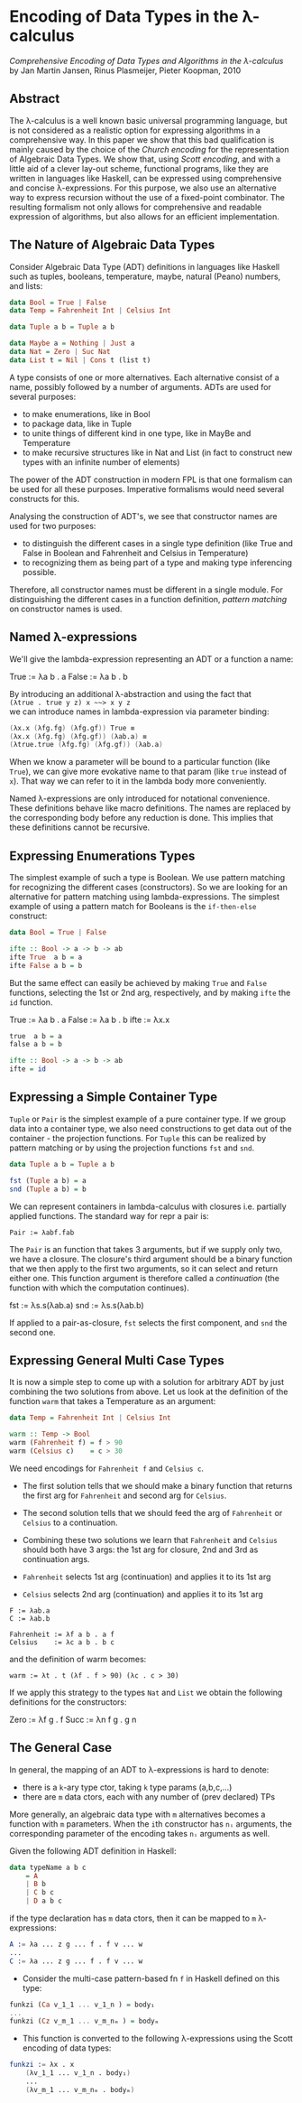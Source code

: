 # Encoding of Data Types in the λ-calculus

*Comprehensive Encoding of Data Types and Algorithms in the λ-calculus*
by Jan Martin Jansen, Rinus Plasmeijer, Pieter Koopman, 2010

## Abstract

The λ-calculus is a well known basic universal programming language, but is not considered as a realistic option for expressing algorithms in a comprehensive way. In this paper we show that this bad qualification is mainly caused by the choice of the *Church encoding* for the representation of Algebraic Data Types. We show that, using *Scott encoding*, and with a little aid of a clever lay-out scheme, functional programs, like they are written in languages like Haskell, can be expressed using comprehensive and concise λ-expressions. For this purpose, we also use an alternative way to express recursion without the use of a fixed-point combinator. The resulting formalism not only allows for comprehensive and readable expression of algorithms, but also allows for an efficient implementation.

## The Nature of Algebraic Data Types

Consider Algebraic Data Type (ADT) definitions in languages like Haskell such as tuples, booleans, temperature, maybe, natural (Peano) numbers, and lists:

```hs
data Bool = True | False
data Temp = Fahrenheit Int | Celsius Int

data Tuple a b = Tuple a b

data Maybe a = Nothing | Just a
data Nat = Zero | Suc Nat
data List t = Nil | Cons t (list t)
```

A type consists of one or more alternatives. Each alternative consist of a name, possibly followed by a number of arguments. ADTs are used for several purposes:
- to make enumerations, like in Bool
- to package data, like in Tuple
- to unite things of different kind in one type, like in MayBe and Temperature
- to make recursive structures like in Nat and List (in fact to construct new types with an infinite number of elements)

The power of the ADT construction in modern FPL is that one formalism can be used for all these purposes. Imperative formalisms would need several constructs for this.

Analysing the construction of ADT's, we see that constructor names are used for two purposes:
- to distinguish the different cases in a single type definition (like True and False in Boolean and Fahrenheit and Celsius in Temperature)
- to recognizing them as being part of a type and making type inferencing possible.

Therefore, all constructor names must be different in a single module. For distinguishing the different cases in a function definition, *pattern matching* on constructor names is used.

## Named λ-expressions

We'll give the lambda-expression representing an ADT or a function a name:

True  := λa b . a
False := λa b . b

By introducing an additional λ-abstraction and using the fact that   
`(λtrue . true y z) x ~~> x y z`   
we can introduce names in lambda-expression via parameter binding:

```s
(λx.x (λfg.fg) (λfg.gf)) True ≡
(λx.x (λfg.fg) (λfg.gf)) (λab.a) ≡
(λtrue.true (λfg.fg) (λfg.gf)) (λab.a)
```

When we know a parameter will be bound to a particular function (like `True`), we can give more evokative name to that param (like `true` instead of `x`). That way we can refer to it in the lambda body more conveniently.

Named λ-expressions are only introduced for notational convenience. These definitions behave like macro definitions. The names are replaced by the corresponding body before any reduction is done. This implies that these definitions cannot be recursive.

## Expressing Enumerations Types

The simplest example of such a type is Boolean. We use pattern matching for recognizing the different cases (constructors). So we are looking for an alternative for pattern matching using lambda-expressions. The simplest example of using a pattern match for Booleans is the `if-then-else` construct:

```hs
data Bool = True | False

ifte :: Bool -> a -> b -> ab
ifte True  a b = a
ifte False a b = b
```

But the same effect can easily be achieved by making `True` and `False` functions, selecting the 1st or 2nd arg, respectively, and by making `ifte` the `id` function.

True  := λa b . a
False := λa b . b
ifte  := λx.x

```hs
true  a b = a
false a b = b

ifte :: Bool -> a -> b -> ab
ifte = id
```


## Expressing a Simple Container Type

`Tuple` or `Pair` is the simplest example of a pure container type. If we group data into a container type, we also need constructions to get data out of the container - the projection functions. For `Tuple` this can be realized by pattern matching or by using the projection functions `fst` and `snd`.

```hs
data Tuple a b = Tuple a b

fst (Tuple a b) = a
snd (Tuple a b) = b
```

We can represent containers in lambda-calculus with closures i.e. partially applied functions. The standard way for repr a pair is:

`Pair := λabf.fab`

The `Pair` is an function that takes 3 arguments, but if we supply only two, we have a closure. The closure's third argument should be a binary function that we then apply to the first two arguments, so it can select and return either one. This function argument is therefore called a *continuation* (the function with which the computation continues).

fst := λs.s(λab.a)
snd := λs.s(λab.b)

If applied to a pair-as-closure, `fst` selects the first component, and `snd` the second one.


## Expressing General Multi Case Types

It is now a simple step to come up with a solution for arbitrary ADT by just combining the two solutions from above. Let us look at the definition of the function `warm` that takes a Temperature as an argument:

```hs
data Temp = Fahrenheit Int | Celsius Int

warm :: Temp -> Bool
warm (Fahrenheit f) = f > 90
warm (Celsius c)    = c > 30
```

We need encodings for `Fahrenheit f` and `Celsius c`.

* The first solution tells that we should make a binary function that returns the first arg for `Fahrenheit` and second arg for `Celsius`.

* The second solution tells that we should feed the arg of `Fahrenheit` or `Celsius` to a continuation.

* Combining these two solutions we learn that `Fahrenheit` and `Celsius` should both have 3 args: the 1st arg for closure, 2nd and 3rd as continuation args.

* `Fahrenheit` selects 1st arg (continuation) and applies it to its 1st arg
* `Celsius`    selects 2nd arg (continuation) and applies it to its 1st arg

```
F := λab.a
C := λab.b

Fahrenheit := λf a b . a f
Celsius    := λc a b . b c
```

and the definition of warm becomes:

`warm := λt . t (λf . f > 90) (λc . c > 30)`



If we apply this strategy to the types `Nat` and `List` we obtain the following definitions for the constructors:

Zero := λf g . f
Succ := λn f g . g n



## The General Case

In general, the mapping of an ADT to λ-expressions is hard to denote:
- there is a `k`-ary type ctor, taking `k` type params (a,b,c,...)
- there are `m` data ctors, each with any number of (prev declared) TPs

More generally, an algebraic data type with `m` alternatives becomes a function with `m` parameters. When the `i`th constructor has `nᵢ` arguments, the corresponding parameter of the encoding takes `nᵢ` arguments as well.

Given the following ADT definition in Haskell:

```hs
data typeName a b c
    = A
    | B b
    | C b c
    | D a b c
```

if the type declaration has `m` data ctors, 
then it can be mapped to `m` λ-expressions:

```s
A := λa ... z g ... f . f v ... w
...
C := λa ... z g ... f . f v ... w
```

* Consider the multi-case pattern-based fn `f` in Haskell defined on this type:

```hs
funkzi (Ca v_1_1 ... v_1_n ) = body₁
...
funkzi (Cz v_m_1 ... v_m_nₘ ) = bodyₘ
```

* This function is converted to the following λ-expressions using the Scott encoding of data types:

```s
funkzi := λx . x
    (λv_1_1 ... v_1_n . body₁)
    ...
    (λv_m_1 ... v_m_nₘ . bodyₘ)
```
